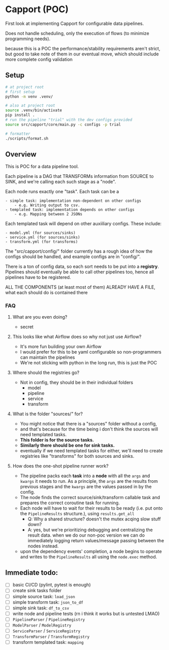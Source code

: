 # Capport (POC)

First look at implementing Capport for configurable data pipelines.

Does not handle scheduling, only the execution of flows 
(to minimize programming needs).

because this is a POC the performance/stability requirements aren't strict,
but good to take note of them in our eventual move, which should include 
more complete config validation

## Setup

```bash
# at project root
# first setup
python -m venv .venv/

# also at project root
source .venv/bin/activate
pip install .
# run the pipeline "trial" with the dev configs provided
source src/capport/core/main.py -c configs -p trial

# formatter
./scripts/format.sh
```

## Overview

This is POC for a data pipeline tool. 

Each pipeline is a DAG that TRANSFORMs information from SOURCE to SINK,
and we're calling each such stage as a "node".

Each node runs exactly one "task". Each task can be a 

    - simple task: implementation non-dependent on other configs
        - e.g. Writing output to csv.
    - templated task: implementation depends on other configs
        - e.g. Mapping between 2 JSONs

Each templated task will depend on other auxiiliary configs. These include:

    - model.yml (for sources/sinks)
    - service.yml (for sources/sinks)
    - transform.yml (for transforms)

The "src/capport/config/" folder currently has a rough idea of how the configs 
should be handled, and example configs are in "config/".

There is a ton of config data, so each sort needs to be put into a **registry**.
Pipelines should eventually be able to call other pipelines too, hence all 
pipelines have to be registered.

ALL THE COMPONENTS (at least most of them) ALREADY HAVE A FILE, what each
should do is contained there

### FAQ

1. What are you even doing?
    - secret

2. This looks like what Airflow does so why not just use Airflow?
    - It's more fun building your own Airflow
    - I would prefer for this to be yaml configurable so non-programmers can 
    maintain the pipelines
    - We're not sticking with python in the long run, this is just the POC

3. Where should the registries go?
    - Not in config, they should be in their individual folders
        - model
        - pipeline
        - service
        - transform

4. What is the folder "sources/" for?
    - You might notice that there is a "sources" folder without a config, 
    - and that's because for the time being i don't think the sources will 
    need templated tasks.
    - **This folder is for the source tasks.**
    - **Similarly there should be one for sink tasks.**
    - eventually if we need templated tasks for either, 
    we'll need to create registries like "transforms" for both sources and sinks.

5. How does the one-shot pipeline runner work?
    - The pipeline packs each **task** into a **node** with all the `args` and 
    `kwargs` it needs to run. As a principle, the `args` are the results from 
    previous stages and the `kwargs` are the values passed in by the config.
    - The node finds the correct source/sink/transform callable task and 
    prepares the correct coroutine task for running.
    - Each node will have to wait for their results to be ready (i.e. put 
    onto the `PipelineResults` structure.), using `results.get_all`
        - Q: Why a shared structure? doesn't the mutex acqing slow stuff down?
        - A: yes, but we're prioritizing debugging and centralizing the result 
        data. when we do our non-poc version we can do immediately logging 
        return values/message passing between the nodes instead.
    - upon the dependency events' completion, a node begins to operate and writes
    to the `PipelineResults` all using the `node.exec` method.

## Immediate todo:

- [ ] basic CI/CD (pylint, pytest is enough)
- [ ] create sink tasks folder
- [ ] simple source task: `load_json`
- [ ] simple transform task: `json_to_df`
- [ ] simple sink task: `df_to_csv`
- [ ] write node and pipeline tests (rn i think it works but is untested LMAO)
- [ ] `PipelineParser` / `PipelineRegistry`
- [ ] `ModelParser` / `ModelRegistry`
- [ ] `ServiceParser` / `ServiceRegistry`
- [ ] `TransformParser` / `TransformRegistry`
- [ ] transform templated task: `mapping`